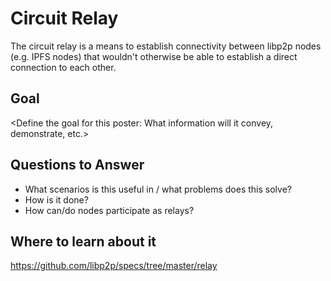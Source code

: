 # Circuit Relay

The circuit relay is a means to establish connectivity between libp2p nodes (e.g. IPFS nodes) that wouldn't otherwise be able to establish a direct connection to each other.

## Goal

<Define the goal for this poster: What information will it convey, demonstrate, etc.>

## Questions to Answer


- What scenarios is this useful in / what problems does this solve?
- How is it done?
- How can/do nodes participate as relays?

## Where to learn about it

<https://github.com/libp2p/specs/tree/master/relay>